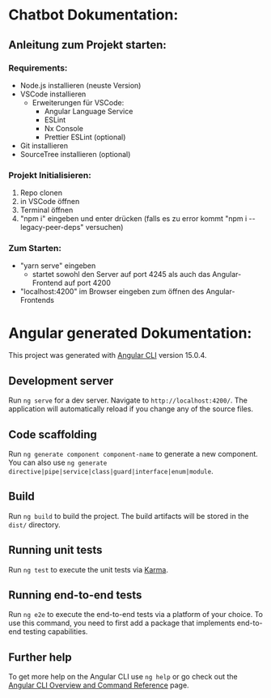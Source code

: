 # Chatbot Dokumentation:

## Anleitung zum Projekt starten:

### Requirements: 
- Node.js installieren (neuste Version)
- VSCode installieren
  - Erweiterungen für VSCode:
    - Angular Language Service
    - ESLint
    - Nx Console
    - Prettier ESLint (optional)
- Git installieren
- SourceTree installieren (optional)

### Projekt Initialisieren:

1. Repo clonen
2. in VSCode öffnen
3. Terminal öffnen
4. "npm i" eingeben und enter drücken (falls es zu error kommt "npm i --legacy-peer-deps" versuchen)

### Zum Starten: 

- "yarn serve" eingeben
  - startet sowohl den Server auf port 4245 als auch das Angular-Frontend auf port 4200
- "localhost:4200" im Browser eingeben zum öffnen des Angular-Frontends


# Angular generated Dokumentation:

This project was generated with [Angular CLI](https://github.com/angular/angular-cli) version 15.0.4.

## Development server

Run `ng serve` for a dev server. Navigate to `http://localhost:4200/`. The application will automatically reload if you change any of the source files.

## Code scaffolding

Run `ng generate component component-name` to generate a new component. You can also use `ng generate directive|pipe|service|class|guard|interface|enum|module`.

## Build

Run `ng build` to build the project. The build artifacts will be stored in the `dist/` directory.

## Running unit tests

Run `ng test` to execute the unit tests via [Karma](https://karma-runner.github.io).

## Running end-to-end tests

Run `ng e2e` to execute the end-to-end tests via a platform of your choice. To use this command, you need to first add a package that implements end-to-end testing capabilities.

## Further help

To get more help on the Angular CLI use `ng help` or go check out the [Angular CLI Overview and Command Reference](https://angular.io/cli) page.
